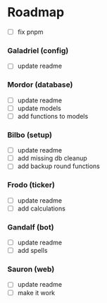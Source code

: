 # Roadmap
- [ ] fix pnpm

### Galadriel (config)  
- [ ] update readme

### Mordor (database)  
- [ ] update readme
- [ ] update models
- [ ] add functions to models

### Bilbo (setup)  
- [ ] update readme
- [ ] add missing db cleanup
- [ ] add backup round functions

### Frodo (ticker)  
- [ ] update readme
- [ ] add calculations

### Gandalf (bot)  
- [ ] update readme
- [ ] add spells

### Sauron (web)  
- [ ] update readme
- [ ] make it work
